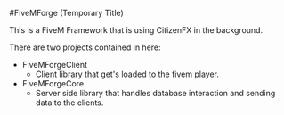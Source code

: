 #FiveMForge (Temporary Title)

This is a FiveM Framework that is using CitizenFX in the background.

There are two projects contained in here:
* FiveMForgeClient
    * Client library that get's loaded to the fivem player.
* FiveMForgeCore
    * Server side library that handles database interaction and sending data to the clients.
